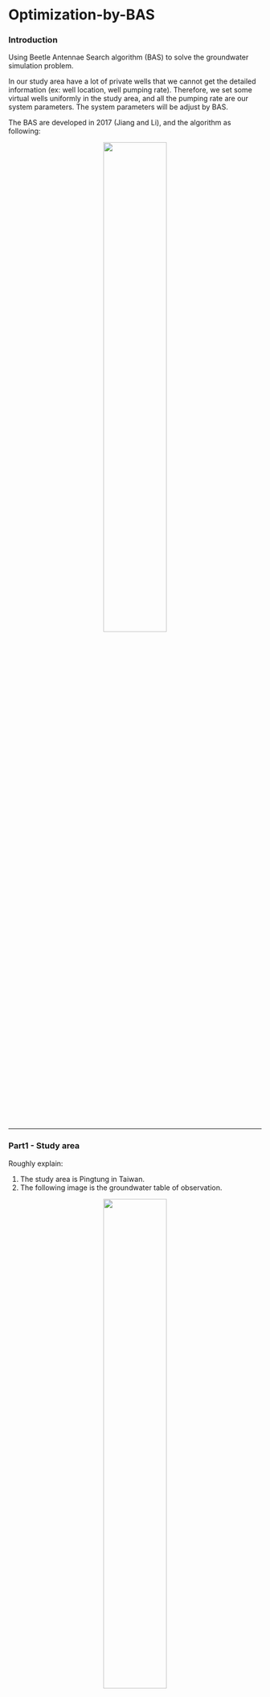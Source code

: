 # Optimization-by-BAS
### Introduction
Using Beetle Antennae Search algorithm (BAS) to solve the groundwater simulation problem.

In our study area have a lot of private wells that we cannot get the detailed information (ex: well location, well pumping rate). Therefore, we set some virtual wells uniformly in the study area, and all the pumping rate are our system parameters. The system parameters will be adjust by BAS.

The BAS are developed in 2017 (Jiang and Li), and the algorithm as following:

<p align="center">
<img src="https://user-images.githubusercontent.com/63782903/159463464-716ea7a1-7af6-491e-aebd-db98ea735cd2.png" width=50%/>
</p>

---
### Part1 - Study area

Roughly explain:
1. The study area is Pingtung in Taiwan.
2. The following image is the groundwater table of observation.

<p align="center">
<img src="https://user-images.githubusercontent.com/63782903/159640237-e52cecde-67de-4818-94fc-4c3c03219a4f.png" width=50%/>
</p>

---
### Part2 - Groundwater Simulation

Roughly explain:
1. We use the **FEFLOW7.3** to build our flow model.
2. Setting the boundary condition. (ex: Dirichlet, Neumann...)
3. Setting the hydraulic conductivity and inflow of study area.

---
### Part3 - Result

As we can see, the result is not good without well setting.
(gray line : observation ; color line : simulation result)

And compare to the observation data, the **absolute erro**r is 6.87, **root mean square** is 7.83 and **standard deviation** is 8.

<p align="center">
<img src="https://user-images.githubusercontent.com/63782903/159640520-910c0a10-67a5-45de-b03b-93d0be45e868.png" width=300px/>
</p>

---
### Part4 - Optimization

We set well in the study area uniformly, and then use BAS.

The **absolute erro**r is 0.988, **root mean square** is 1.3 and **standard deviation** is 1.3.

<p align="center">
<img src="https://user-images.githubusercontent.com/63782903/159641259-042c74c8-3028-4253-a7b8-249b46966bc5.png" width=50%/>
</p>

